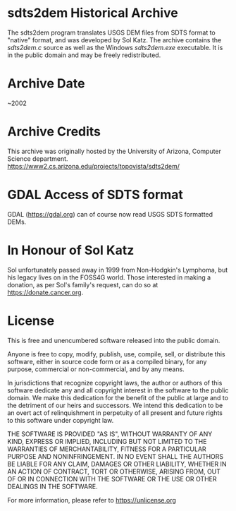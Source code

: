 # sdts2dem Historical Archive

The sdts2dem program translates USGS DEM files from SDTS format to 
"native" format, and was developed by Sol Katz.  The archive contains
the *sdts2dem.c* source as well as the Windows *sdts2dem.exe* 
executable. It is in the public domain and may be freely redistributed. 

# Archive Date

~2002

# Archive Credits

This archive was originally hosted by the University of Arizona, Computer
Science department. https://www2.cs.arizona.edu/projects/topovista/sdts2dem/

# GDAL Access of SDTS format

GDAL (https://gdal.org) can of course now read USGS SDTS formatted DEMs.

# In Honour of Sol Katz

Sol unfortunately passed away in 1999 from Non-Hodgkin's Lymphoma, but his 
legacy lives on in the FOSS4G world. Those interested in making a donation, 
as per Sol's family's request, can do so at https://donate.cancer.org. 

# License

This is free and unencumbered software released into the public domain.

Anyone is free to copy, modify, publish, use, compile, sell, or
distribute this software, either in source code form or as a compiled
binary, for any purpose, commercial or non-commercial, and by any
means.

In jurisdictions that recognize copyright laws, the author or authors
of this software dedicate any and all copyright interest in the
software to the public domain. We make this dedication for the benefit
of the public at large and to the detriment of our heirs and
successors. We intend this dedication to be an overt act of
relinquishment in perpetuity of all present and future rights to this
software under copyright law.

THE SOFTWARE IS PROVIDED "AS IS", WITHOUT WARRANTY OF ANY KIND,
EXPRESS OR IMPLIED, INCLUDING BUT NOT LIMITED TO THE WARRANTIES OF
MERCHANTABILITY, FITNESS FOR A PARTICULAR PURPOSE AND NONINFRINGEMENT.
IN NO EVENT SHALL THE AUTHORS BE LIABLE FOR ANY CLAIM, DAMAGES OR
OTHER LIABILITY, WHETHER IN AN ACTION OF CONTRACT, TORT OR OTHERWISE,
ARISING FROM, OUT OF OR IN CONNECTION WITH THE SOFTWARE OR THE USE OR
OTHER DEALINGS IN THE SOFTWARE.

For more information, please refer to <https://unlicense.org>

